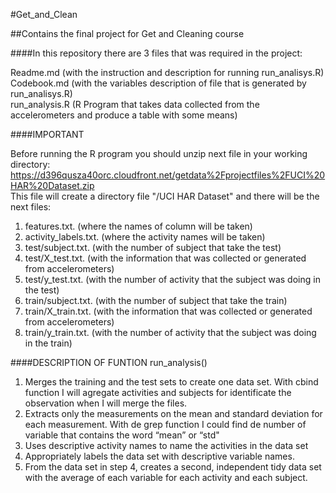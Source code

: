 #Get_and_Clean

##Contains the final project for Get and Cleaning course

####In this repository there are 3 files that was required in the project:

Readme.md           (with the instruction and description for running run_analisys.R)<br /> 
Codebook.md         (with the variables description of file that is generated by run_analisys.R)<br /> 
run_analysis.R      (R Program that takes data collected from the accelerometers and produce a table with some means)<br /> 

####IMPORTANT

Before running the R program you should unzip next file in your working directory:<br>
https://d396qusza40orc.cloudfront.net/getdata%2Fprojectfiles%2FUCI%20HAR%20Dataset.zip<br>
This file will create a directory file "/UCI HAR Dataset" and there will be the next files:<br>
<ol>
<li>features.txt. (where the names of column will be taken)</li> 
<li>activity_labels.txt. (where the activity names will be taken)</li>
<li>test/subject.txt. (with the number of subject that take the test)</li>
<li>test/X_test.txt. (with the information that was collected or generated from accelerometers)</li>
<li>test/y_test.txt. (with the number of activity that the subject was doing in the test)</li>
<li>train/subject.txt. (with the number of subject that take the train)</li>
<li>train/X_train.txt. (with the information that was collected or generated from accelerometers)</li>
<li>train/y_train.txt. (with the number of activity that the subject was doing in the train)</li>
</ol>
####DESCRIPTION OF FUNTION run_analysis()
<ol>
<li>Merges the training and the test sets to create one data set. With cbind function I will agregate activities and subjects for identificate the observation when I will merge the files.</li>
<li>Extracts only the measurements on the mean and standard deviation for each measurement. With de grep function I could find de number of variable that contains the word “mean” or “std"</li>
<li>Uses descriptive activity names to name the activities in the data set</li>
<li>Appropriately labels the data set with descriptive variable names.</li>
<li>From the data set in step 4, creates a second, independent tidy data set with the average of each variable for each activity and each subject.</li>
</ol>

